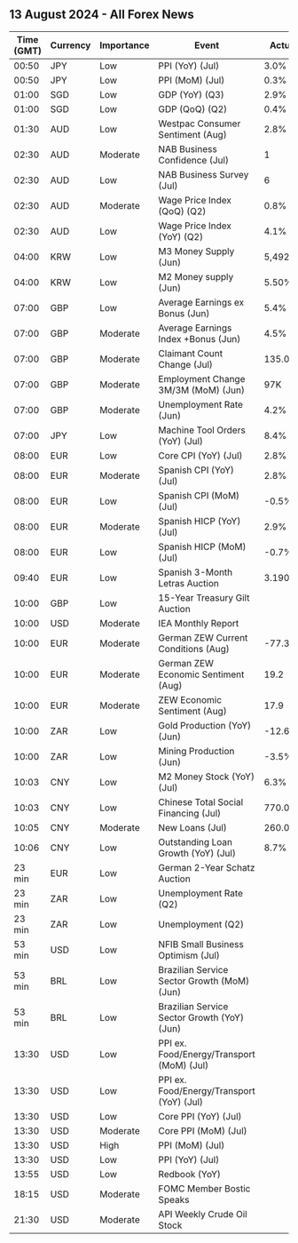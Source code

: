 ## 13 August 2024 - All Forex News

| Time (GMT) | Currency | Importance | Event | Actual | Forecast | Previous |
|------|----------|------------|-------|--------|----------|----------|
| 00:50 | JPY | Low | PPI (YoY) (Jul) | 3.0% | 3.0% | 2.9% |
| 00:50 | JPY | Low | PPI (MoM) (Jul) | 0.3% |  | 0.2% |
| 01:00 | SGD | Low | GDP (YoY) (Q3) | 2.9% | 2.9% | 3.0% |
| 01:00 | SGD | Low | GDP (QoQ) (Q2) | 0.4% | 0.4% | 0.4% |
| 01:30 | AUD | Low | Westpac Consumer Sentiment (Aug) | 2.8% | 0.5% | -1.1% |
| 02:30 | AUD | Moderate | NAB Business Confidence (Jul) | 1 |  | 3 |
| 02:30 | AUD | Low | NAB Business Survey (Jul) | 6 |  | 4 |
| 02:30 | AUD | Moderate | Wage Price Index (QoQ) (Q2) | 0.8% | 0.9% | 0.9% |
| 02:30 | AUD | Low | Wage Price Index (YoY) (Q2) | 4.1% |  | 4.1% |
| 04:00 | KRW | Low | M3 Money Supply (Jun) | 5,492.8B |  | 5,471.2B |
| 04:00 | KRW | Low | M2 Money supply (Jun) | 5.50% |  | 5.20% |
| 07:00 | GBP | Low | Average Earnings ex Bonus (Jun) | 5.4% | 4.6% | 5.8% |
| 07:00 | GBP | Moderate | Average Earnings Index +Bonus (Jun) | 4.5% |  | 5.7% |
| 07:00 | GBP | Moderate | Claimant Count Change (Jul) | 135.0K | 14.5K | 36.2K |
| 07:00 | GBP | Moderate | Employment Change 3M/3M (MoM) (Jun) | 97K |  | 19K |
| 07:00 | GBP | Moderate | Unemployment Rate (Jun) | 4.2% | 4.5% | 4.4% |
| 07:00 | JPY | Low | Machine Tool Orders (YoY) (Jul) | 8.4% |  | 9.7% |
| 08:00 | EUR | Low | Core CPI (YoY) (Jul) | 2.8% | 2.8% | 3.0% |
| 08:00 | EUR | Moderate | Spanish CPI (YoY) (Jul) | 2.8% | 2.8% | 3.4% |
| 08:00 | EUR | Low | Spanish CPI (MoM) (Jul) | -0.5% | -0.5% | 0.4% |
| 08:00 | EUR | Moderate | Spanish HICP (YoY) (Jul) | 2.9% | 2.9% | 3.6% |
| 08:00 | EUR | Low | Spanish HICP (MoM) (Jul) | -0.7% | -0.7% | 0.4% |
| 09:40 | EUR | Low | Spanish 3-Month Letras Auction | 3.190% |  | 3.293% |
| 10:00 | GBP | Low | 15-Year Treasury Gilt Auction |  |  | 4.314% |
| 10:00 | USD | Moderate | IEA Monthly Report |  |  |  |
| 10:00 | EUR | Moderate | German ZEW Current Conditions (Aug) | -77.3 |  | -68.9 |
| 10:00 | EUR | Moderate | German ZEW Economic Sentiment (Aug) | 19.2 | 32.6 | 41.8 |
| 10:00 | EUR | Moderate | ZEW Economic Sentiment (Aug) | 17.9 | 35.4 | 43.7 |
| 10:00 | ZAR | Low | Gold Production (YoY) (Jun) | -12.6% |  | -9.0% |
| 10:00 | ZAR | Low | Mining Production (Jun) | -3.5% |  | 1.3% |
| 10:03 | CNY | Low | M2 Money Stock (YoY) (Jul) | 6.3% |  | 6.2% |
| 10:03 | CNY | Low | Chinese Total Social Financing (Jul) | 770.0B |  | 3,300.0B |
| 10:05 | CNY | Moderate | New Loans (Jul) | 260.0B |  | 2,130.0B |
| 10:06 | CNY | Low | Outstanding Loan Growth (YoY) (Jul) | 8.7% |  | 8.8% |
| 23 min | EUR | Low | German 2-Year Schatz Auction |  |  | 2.730% |
| 23 min | ZAR | Low | Unemployment Rate (Q2) |  |  | 32.90% |
| 23 min | ZAR | Low | Unemployment (Q2) |  |  | 8.226M |
| 53 min | USD | Low | NFIB Small Business Optimism (Jul) |  | 91.5 | 91.5 |
| 53 min | BRL | Low | Brazilian Service Sector Growth (MoM) (Jun) |  |  | 0.0% |
| 53 min | BRL | Low | Brazilian Service Sector Growth (YoY) (Jun) |  |  | 0.8% |
| 13:30 | USD | Low | PPI ex. Food/Energy/Transport (MoM) (Jul) |  |  | 0.0% |
| 13:30 | USD | Low | PPI ex. Food/Energy/Transport (YoY) (Jul) |  |  | 3.1% |
| 13:30 | USD | Low | Core PPI (YoY) (Jul) |  | 2.7% | 3.0% |
| 13:30 | USD | Moderate | Core PPI (MoM) (Jul) |  | 0.2% | 0.4% |
| 13:30 | USD | High | PPI (MoM) (Jul) |  | 0.2% | 0.2% |
| 13:30 | USD | Low | PPI (YoY) (Jul) |  | 2.3% | 2.6% |
| 13:55 | USD | Low | Redbook (YoY) |  |  | 5.1% |
| 18:15 | USD | Moderate | FOMC Member Bostic Speaks |  |  |  |
| 21:30 | USD | Moderate | API Weekly Crude Oil Stock |  |  | 0.180M |
